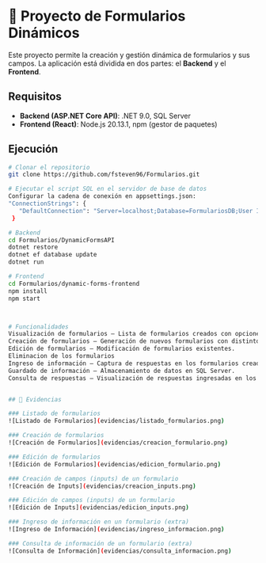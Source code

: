 # 📝 Proyecto de Formularios Dinámicos

Este proyecto permite la creación y gestión dinámica de formularios y sus campos. La aplicación está dividida en dos partes: el **Backend** y el **Frontend**.

## Requisitos  
- **Backend (ASP.NET Core API)**: .NET 9.0, SQL Server  
- **Frontend (React)**: Node.js 20.13.1, npm (gestor de paquetes)  

## Ejecución  

```bash
# Clonar el repositorio
git clone https://github.com/fsteven96/Formularios.git

# Ejecutar el script SQL en el servidor de base de datos
Configurar la cadena de conexión en appsettings.json:
"ConnectionStrings": {
   "DefaultConnection": "Server=localhost;Database=FormulariosDB;User Id=sa;Password=tu_contraseña;"
 }

# Backend
cd Formularios/DynamicFormsAPI
dotnet restore
dotnet ef database update
dotnet run

# Frontend
cd Formularios/dynamic-forms-frontend
npm install
npm start



# Funcionalidades
Visualización de formularios – Lista de formularios creados con opciones para Agregar, editar, elimnar, vista previa y ver resultados.
Creación de formularios – Generación de nuevos formularios con distintos tipos de campos.
Edición de formularios – Modificación de formularios existentes.
Eliminacion de los formularios 
Ingreso de información – Captura de respuestas en los formularios creados.
Guardado de información – Almacenamiento de datos en SQL Server.
Consulta de respuestas – Visualización de respuestas ingresadas en los formularios.


## 📸 Evidencias  

### Listado de formularios  
![Listado de Formularios](evidencias/listado_formularios.png)  

### Creación de formularios  
![Creación de Formularios](evidencias/creacion_formulario.png)  

### Edición de formularios  
![Edición de Formularios](evidencias/edicion_formulario.png)  

### Creación de campos (inputs) de un formulario  
![Creación de Inputs](evidencias/creacion_inputs.png)  

### Edición de campos (inputs) de un formulario  
![Edición de Inputs](evidencias/edicion_inputs.png)  

### Ingreso de información en un formulario (extra)  
![Ingreso de Información](evidencias/ingreso_informacion.png)  

### Consulta de información de un formulario (extra)  
![Consulta de Información](evidencias/consulta_informacion.png)  
